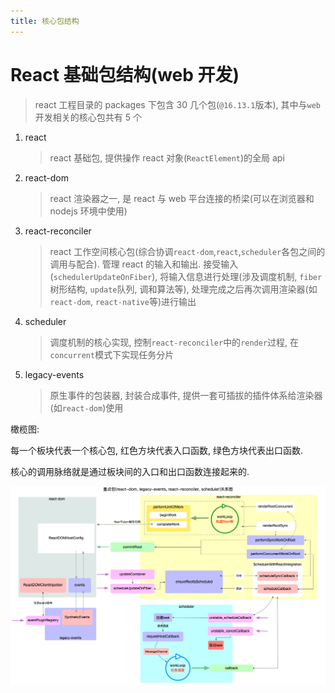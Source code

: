 ```yaml
---
title: 核心包结构
---
```


# React 基础包结构(web 开发)

> react 工程目录的 packages 下包含 30 几个包(`@16.13.1`版本), 其中与`web`开发相关的核心包共有 5 个

1. react

   > react 基础包, 提供操作 react 对象(`ReactElement`)的全局 api

2. react-dom

   > react 渲染器之一, 是 react 与 web 平台连接的桥梁(可以在浏览器和 nodejs 环境中使用)

3. react-reconciler

   > react 工作空间核心包(综合协调`react-dom`,`react`,`scheduler`各包之间的调用与配合). 管理 react 的输入和输出. 接受输入(`schedulerUpdateOnFiber`), 将输入信息进行处理(涉及调度机制, `fiber`树形结构, `update`队列, 调和算法等), 处理完成之后再次调用渲染器(如`react-dom`, `react-native`等)进行输出

4. scheduler

   > 调度机制的核心实现, 控制`react-reconciler`中的`render`过程, 在`concurrent`模式下实现任务分片

5. legacy-events
   > 原生事件的包装器, 封装合成事件, 提供一套可插拔的插件体系给渲染器(如`react-dom`)使用

橄榄图:

每一个板块代表一个核心包, 红色方块代表入口函数, 绿色方块代表出口函数.

核心的调用脉络就是通过板块间的入口和出口函数连接起来的.

![](../../snapshots/core-package.png)
